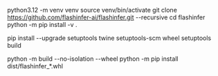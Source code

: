 
python3.12 -m venv venv
source venv/bin/activate
git clone https://github.com/flashinfer-ai/flashinfer.git --recursive
cd flashinfer
python -m pip install -v .

pip install --upgrade setuptools twine setuptools-scm wheel setuptools build

python -m build --no-isolation --wheel
python -m pip install dist/flashinfer_*.whl